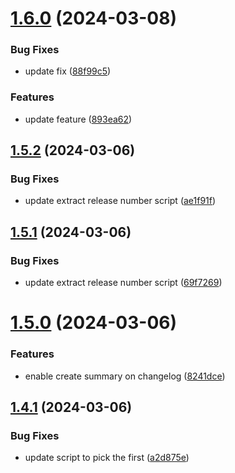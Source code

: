 # [1.6.0](https://github.com/abdulghani/test-release/compare/v1.5.2...v1.6.0) (2024-03-08)


### Bug Fixes

* update fix ([88f99c5](https://github.com/abdulghani/test-release/commit/88f99c5273f04a6ac8dbf0abc6d8ed5ae4344134))


### Features

* update feature ([893ea62](https://github.com/abdulghani/test-release/commit/893ea62829ad20574ee74c494ac35838ece22503))



## [1.5.2](https://github.com/abdulghani/test-release/compare/v1.5.1...v1.5.2) (2024-03-06)


### Bug Fixes

* update extract release number script ([ae1f91f](https://github.com/abdulghani/test-release/commit/ae1f91fdece1a850547c8b51bcc77f1de158244c))



## [1.5.1](https://github.com/abdulghani/test-release/compare/v1.5.0...v1.5.1) (2024-03-06)


### Bug Fixes

* update extract release number script ([69f7269](https://github.com/abdulghani/test-release/commit/69f72695e1d10cbda65f5254d98280751ca92647))



# [1.5.0](https://github.com/abdulghani/test-release/compare/v1.4.1...v1.5.0) (2024-03-06)


### Features

* enable create summary on changelog ([8241dce](https://github.com/abdulghani/test-release/commit/8241dce80dfb495f5334ea0915269728a6a7e539))



## [1.4.1](https://github.com/abdulghani/test-release/compare/v1.4.0...v1.4.1) (2024-03-06)


### Bug Fixes

* update script to pick the first ([a2d875e](https://github.com/abdulghani/test-release/commit/a2d875e19b9e48345a5d5b015281f08ded05af5d))



